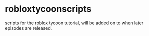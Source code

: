 # robloxtycoonscripts
scripts for the roblox tycoon tutorial, will be added on to when later episodes are released.
